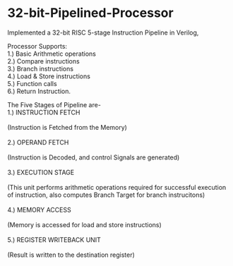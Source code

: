 # 32-bit-Pipelined-Processor
Implemented a 32-bit RISC 5-stage Instruction Pipeline in Verilog, 

Processor Supports:
<br />1.) Basic Arithmetic operations
<br />2.) Compare instructions
<br />3.) Branch instructions
<br />4.) Load & Store instructions
<br />5.) Function calls 
<br />6.) Return Instruction.

The Five Stages of Pipeline are- 
<br /> 1.) INSTRUCTION FETCH        
<br />(Instruction is Fetched from the Memory)
<br />
<br /> 2.) OPERAND FETCH            
<br />(Instruction is Decoded, and control Signals are generated)
<br />
<br /> 3.) EXECUTION STAGE          
<br />(This unit performs arithmetic operations required for successful execution of instruction, also computes Branch Target for branch instrucitons)
<br />
<br /> 4.) MEMORY ACCESS            
<br />(Memory is accessed for load and store instructions)
<br />
<br /> 5.) REGISTER WRITEBACK UNIT  
<br />(Result is written to the destination register)

